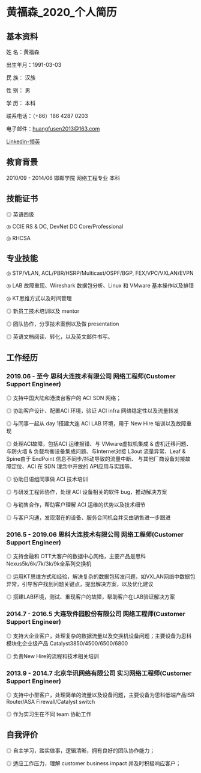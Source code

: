 # 黄福森_2020_个人简历

## 基本资料
 
姓    名：黄福森

出生年月：1991-03-03

民    族： 汉族

性    别： 男

学    历： 本科

联系电话：（+86）186 4287 0203

电子邮件：huangfusen2013@163.com

[Linkedin-领英](https://www.linkedin.cn/in/fusen-huang-cv/)

## 教育背景
 
2010/09 - 2014/06             邯郸学院             网络工程专业            本科


## 技能证书
 
◎	 英语四级

◎	 CCIE RS & DC, DevNet DC Core/Professional

◎	 RHCSA

## 专业技能
 
◎  STP/VLAN, ACL/PBR/HSRP/Multicast/OSPF/BGP, FEX/VPC/VXLAN/EVPN

◎  LAB 故障重现、Wireshark 数据包分析、Linux 和 VMware 基本操作以及排错

◎  KT思维方式以及时间管理

◎  新员工技术培训以及 mentor

◎  团队协作，分享技术案例以及做 presentation

◎  英语文档阅读、转化，以及英文邮件书写。


## 工作经历

### 2019.06 - 至今 思科大连技术有限公司   网络工程师(Customer Support Engineer)  
◎  支持中国大陆和港澳台客户的 ACI SDN 网络；

◎  协助客户设计、配置ACI 环境，验证 ACI infra 网络稳定性以及流量转发

◎  与同事一起从 day 1搭建大连 ACI LAB 环境，用于 New Hire 培训以及故障重现

◎  处理ACI故障，包括ACI 运维报错、与 VMware虚拟机集成 & 虚机迁移问题、与防火墙 & 负载均衡设备集成问题、与Internet对接 L3out 流量异常、Leaf & Spine由于 EndPoint 信息不同步/抖动导致的流量中断、 与其他厂商设备对接故障定位、ACI 在 SDN 理念中开放的 API应用与实践等。

◎  协助日语组同事做 ACI 技术培训

◎  与研发工程师协作，处理 ACI 设备相关的软件 bug，推动解决方案

◎  与销售合作，帮助客户理解 ACI 运维的优势以及技术细节

◎  与客户沟通，发现潜在的设备、服务合同机会并交由销售进一步跟进


### 2016.5 - 2019.06     思科大连技术有限公司   网络工程师(Customer Support Engineer)  

◎ 支持金融和 OTT大客户的数据中心网络，主要产品是思科Nexus5k/6k/7k/3k/9k全系列交换机

◎  运用KT思维方式和经验，解决复杂的数据包转发问题，如VXLAN网络中数据包异常，引导客户找到问题关键点，提出解决方案，以及优化建议

◎  搭建LAB环境，测试、重现客户的故障，帮助客户在LAB验证解决方案


### 2014.7 - 2016.5   大连软件园股份有限公司   网络工程师(Customer Support Engineer)

◎ 支持大企业客户，处理复杂的数据流量以及交换机设备问题；主要设备为思科模块化企业级产品 Catalyst3850/4500/6500/6800 

◎  负责New Hire的流程和技术相关培训


### 2013.9 - 2014.7  北京华讯网络有限公司  实习网络工程师(Customer Support Engineer)

◎  支持中小型客户，处理简单的流量以及设备问题，主要设备为思科低端产品ISR Router/ASA Firewall/Catalyst switch

◎  作为实习生在不同 team 协助工作


## 自我评价
 
◎  自主学习，踏实做事，逻辑清晰，拥有良好的团队协作能力；

◎  适应工作压力，理解 customer business impact 并及时积极响应客户；

